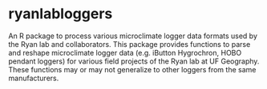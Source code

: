 # ryanlabloggers
An R package to process various microclimate logger data formats used by the Ryan lab and collaborators. This package provides functions to parse and reshape microclimate logger data (e.g. iButton Hygrochron, HOBO pendant loggers) for various field projects of the Ryan lab at UF Geography. These functions may or may not generalize to other loggers from the same manufacturers.
